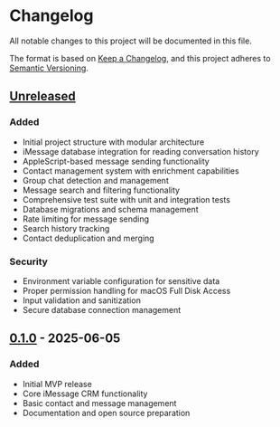 # Changelog

All notable changes to this project will be documented in this file.

The format is based on [Keep a Changelog](https://keepachangelog.com/en/1.0.0/),
and this project adheres to [Semantic Versioning](https://semver.org/spec/v2.0.0.html).

## [Unreleased]

### Added
- Initial project structure with modular architecture
- iMessage database integration for reading conversation history
- AppleScript-based message sending functionality
- Contact management system with enrichment capabilities
- Group chat detection and management
- Message search and filtering functionality
- Comprehensive test suite with unit and integration tests
- Database migrations and schema management
- Rate limiting for message sending
- Search history tracking
- Contact deduplication and merging

### Security
- Environment variable configuration for sensitive data
- Proper permission handling for macOS Full Disk Access
- Input validation and sanitization
- Secure database connection management

## [0.1.0] - 2025-06-05

### Added
- Initial MVP release
- Core iMessage CRM functionality
- Basic contact and message management
- Documentation and open source preparation

[Unreleased]: https://github.com/yourusername/imessage-crm/compare/v0.1.0...HEAD
[0.1.0]: https://github.com/yourusername/imessage-crm/releases/tag/v0.1.0
